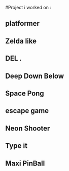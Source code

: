#Project i worked on : 
## platformer
## Zelda like
## DEL *.*
## Deep Down Below
## Space Pong
## escape game
## Neon Shooter
## Type it
## Maxi PinBall
